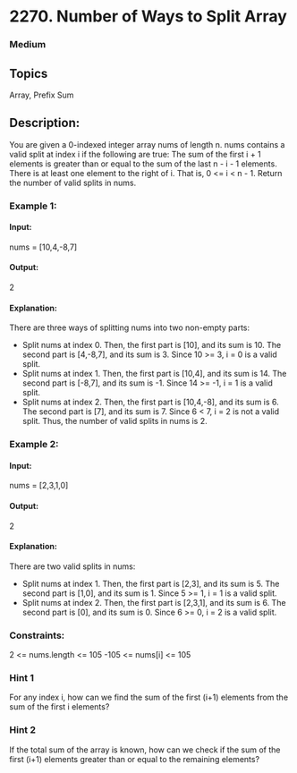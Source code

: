 # 2270. Number of Ways to Split Array

### Medium

## Topics

Array, Prefix Sum

## Description:

You are given a 0-indexed integer array nums of length n.
nums contains a valid split at index i if the following are true:
The sum of the first i + 1 elements is greater than or equal to the sum of the last n - i - 1 elements.
There is at least one element to the right of i. That is, 0 <= i < n - 1.
Return the number of valid splits in nums.

### Example 1:

#### Input:

nums = [10,4,-8,7]

#### Output:

2

#### Explanation:

There are three ways of splitting nums into two non-empty parts:

- Split nums at index 0. Then, the first part is [10], and its sum is 10. The second part is [4,-8,7], and its sum is 3. Since 10 >= 3, i = 0 is a valid split.
- Split nums at index 1. Then, the first part is [10,4], and its sum is 14. The second part is [-8,7], and its sum is -1. Since 14 >= -1, i = 1 is a valid split.
- Split nums at index 2. Then, the first part is [10,4,-8], and its sum is 6. The second part is [7], and its sum is 7. Since 6 < 7, i = 2 is not a valid split.
  Thus, the number of valid splits in nums is 2.

### Example 2:

#### Input:

nums = [2,3,1,0]

#### Output:

2

#### Explanation:

There are two valid splits in nums:

- Split nums at index 1. Then, the first part is [2,3], and its sum is 5. The second part is [1,0], and its sum is 1. Since 5 >= 1, i = 1 is a valid split.
- Split nums at index 2. Then, the first part is [2,3,1], and its sum is 6. The second part is [0], and its sum is 0. Since 6 >= 0, i = 2 is a valid split.

### Constraints:

2 <= nums.length <= 105
-105 <= nums[i] <= 105

### Hint 1

For any index i, how can we find the sum of the first (i+1) elements from the sum of the first i elements?

### Hint 2

If the total sum of the array is known, how can we check if the sum of the first (i+1) elements greater than or equal to the remaining elements?
